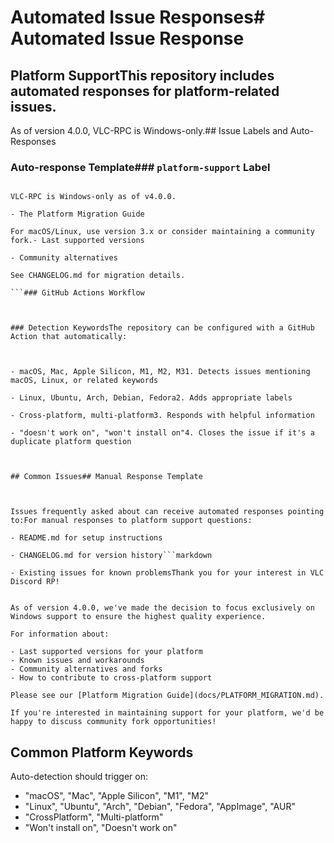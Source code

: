 # Automated Issue Responses# Automated Issue Response



## Platform SupportThis repository includes automated responses for platform-related issues.



As of version 4.0.0, VLC-RPC is Windows-only.## Issue Labels and Auto-Responses



### Auto-response Template### `platform-support` Label



```markdownIssues asking about macOS or Linux support will automatically receive a response pointing to:

VLC-RPC is Windows-only as of v4.0.0. 

- The Platform Migration Guide

For macOS/Linux, use version 3.x or consider maintaining a community fork.- Last supported versions

- Community alternatives

See CHANGELOG.md for migration details.

```### GitHub Actions Workflow



### Detection KeywordsThe repository can be configured with a GitHub Action that automatically:



- macOS, Mac, Apple Silicon, M1, M2, M31. Detects issues mentioning macOS, Linux, or related keywords

- Linux, Ubuntu, Arch, Debian, Fedora2. Adds appropriate labels

- Cross-platform, multi-platform3. Responds with helpful information

- "doesn't work on", "won't install on"4. Closes the issue if it's a duplicate platform question



## Common Issues## Manual Response Template



Issues frequently asked about can receive automated responses pointing to:For manual responses to platform support questions:

- README.md for setup instructions

- CHANGELOG.md for version history```markdown

- Existing issues for known problemsThank you for your interest in VLC Discord RP!


As of version 4.0.0, we've made the decision to focus exclusively on Windows support to ensure the highest quality experience.

For information about:

- Last supported versions for your platform
- Known issues and workarounds
- Community alternatives and forks
- How to contribute to cross-platform support

Please see our [Platform Migration Guide](docs/PLATFORM_MIGRATION.md).

If you're interested in maintaining support for your platform, we'd be happy to discuss community fork opportunities!
```

## Common Platform Keywords

Auto-detection should trigger on:

- "macOS", "Mac", "Apple Silicon", "M1", "M2"
- "Linux", "Ubuntu", "Arch", "Debian", "Fedora", "AppImage", "AUR"
- "CrossPlatform", "Multi-platform"
- "Won't install on", "Doesn't work on"
